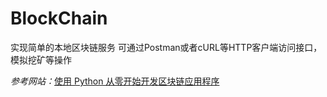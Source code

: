 # BlockChain
实现简单的本地区块链服务
可通过Postman或者cURL等HTTP客户端访问接口，模拟挖矿等操作

*参考网站：*[使用 Python 从零开始开发区块链应用程序](https://www.ibm.com/developerworks/cn/cloud/library/cl-develop-blockchain-app-in-python/index.html)